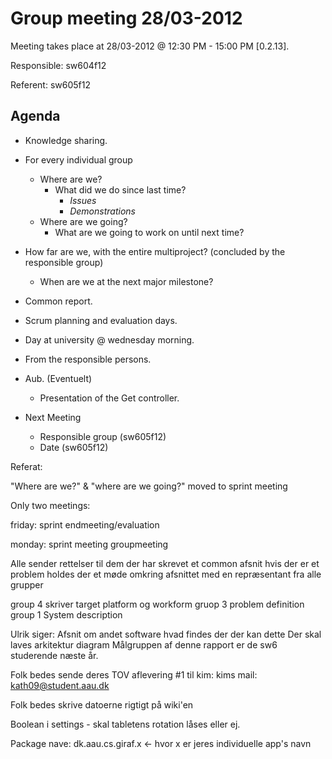 # Group meeting 28/03-2012 #

Meeting takes place at 28/03-2012 @ 12:30 PM - 15:00 PM [0.2.13].

Responsible: sw604f12

Referent: sw605f12

## Agenda ##
  * Knowledge sharing.

  * For every individual group
    * Where are we?
      * What did we do since last time?
        * _Issues_
        * _Demonstrations_
    * Where are we going?
      * What are we going to work on until next time?
  * How far are we, with the entire multiproject? (concluded by the responsible group)
    * When are we at the next major milestone?
  * Common report.
  * Scrum planning and evaluation days.
  * Day at university @ wednesday morning.
  * From the responsible persons.
  * Aub. (Eventuelt)
    * Presentation of the Get controller.
  * Next Meeting
    * Responsible group (sw605f12)
    * Date (sw605f12)


Referat:


"Where are we?" & "where are we going?" moved to sprint meeting

Only two meetings:

friday:
sprint endmeeting/evaluation

monday:
sprint meeting
groupmeeting

Alle sender rettelser til dem der har skrevet et common afsnit hvis der er et problem holdes der et møde omkring afsnittet med en repræsentant fra alle grupper

group 4 skriver target platform og workform
gruop 3 problem definition
group 1 System description

Ulrik siger:
Afsnit om andet software hvad findes der der kan dette
Der skal laves arkitektur diagram
Målgruppen af denne rapport er de sw6 studerende næste år.

Folk bedes sende deres TOV aflevering #1 til kim:
kims mail: kath09@student.aau.dk

Folk bedes skrive datoerne rigtigt på wiki'en

Boolean i settings - skal tabletens rotation låses eller ej.

Package nave: dk.aau.cs.giraf.x <- hvor x er jeres individuelle app's navn